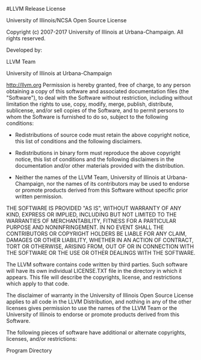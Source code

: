 #LLVM Release License

University of Illinois/NCSA
Open Source License

Copyright (c) 2007-2017 University of Illinois at Urbana-Champaign.
All rights reserved.

Developed by:

LLVM Team

University of Illinois at Urbana-Champaign

http://llvm.org
Permission is hereby granted, free of charge, to any person obtaining a copy of this software and associated documentation files (the "Software"), to deal with the Software without restriction, 
including without limitation the rights to use, copy, modify, merge, publish, distribute, sublicense, and/or sell copies of the Software, and to permit persons to whom the Software is furnished to do so, 
subject to the following conditions:

* Redistributions of source code must retain the above copyright notice, this list of conditions and the following disclaimers.

* Redistributions in binary form must reproduce the above copyright notice, this list of conditions and the following disclaimers in the documentation and/or other materials provided with the distribution.

* Neither the names of the LLVM Team, University of Illinois at Urbana-Champaign, nor the names of its contributors may be used to endorse or promote products derived from this Software without specific prior written permission.

THE SOFTWARE IS PROVIDED "AS IS", WITHOUT WARRANTY OF ANY KIND, EXPRESS OR IMPLIED, INCLUDING BUT NOT LIMITED TO THE WARRANTIES OF MERCHANTABILITY, FITNESS FOR A PARTICULAR PURPOSE AND NONINFRINGEMENT. 
IN NO EVENT SHALL THE CONTRIBUTORS OR COPYRIGHT HOLDERS BE LIABLE FOR ANY CLAIM, DAMAGES OR OTHER LIABILITY, WHETHER IN AN ACTION OF CONTRACT, TORT OR OTHERWISE, ARISING FROM, 
OUT OF OR IN CONNECTION WITH THE SOFTWARE OR THE USE OR OTHER DEALINGS WITH THE SOFTWARE.

The LLVM software contains code written by third parties. Such software will have its own individual LICENSE.TXT file in the directory in which it appears. 
This file will describe the copyrights, license, and restrictions which apply to that code.

The disclaimer of warranty in the University of Illinois Open Source License applies to all code in the LLVM Distribution, and nothing in any of the other licenses gives permission to use the names of the 
LLVM Team or the University of Illinois to endorse or promote products derived from this Software.

The following pieces of software have additional or alternate copyrights, licenses, and/or restrictions:

Program Directory